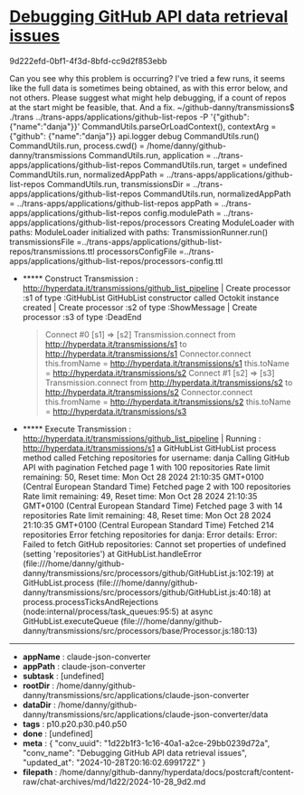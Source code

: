 # [Debugging GitHub API data retrieval issues](https://claude.ai/chat/1d22b1f3-1c16-40a1-a2ce-29bb0239d72a)

9d222efd-0bf1-4f3d-8bfd-cc9d2f853ebb

Can you see why this problem is occurring? I've tried a few runs, it seems like the full data is sometimes being obtained, as with this error below, and not others. Please suggest what might help debugging, if a count of repos at the start might be feasible, that. And a fix.
~/github-danny/transmissions$ ./trans ../trans-apps/applications/github-list-repos -P '{"github": {"name":"danja"}}'
CommandUtils.parseOrLoadContext(), contextArg = {"github": {"name":"danja"}}
 api.logger debug
CommandUtils.run()
CommandUtils.run, process.cwd() = /home/danny/github-danny/transmissions
CommandUtils.run, application = ../trans-apps/applications/github-list-repos
CommandUtils.run, target = undefined
CommandUtils.run, normalizedAppPath = ../trans-apps/applications/github-list-repos
CommandUtils.run, transmissionsDir = ../trans-apps/applications/github-list-repos
CommandUtils.run,  normalizedAppPath = ../trans-apps/applications/github-list-repos
appPath = ../trans-apps/applications/github-list-repos
config.modulePath = ../trans-apps/applications/github-list-repos/processors
Creating ModuleLoader with paths:
ModuleLoader initialized with paths:
TransmissionRunner.run()
transmissionsFile =../trans-apps/applications/github-list-repos/transmissions.ttl
processorsConfigFile =../trans-apps/applications/github-list-repos/processors-config.ttl
+ ***** Construct Transmission :  <http://hyperdata.it/transmissions/github_list_pipeline>
| Create processor :s1 of type :GitHubList
GitHubList constructor called
Octokit instance created
| Create processor :s2 of type :ShowMessage
| Create processor :s3 of type :DeadEnd
  > Connect #0 [s1] => [s2]
Transmission.connect from http://hyperdata.it/transmissions/s1 to http://hyperdata.it/transmissions/s1
Connector.connect this.fromName = http://hyperdata.it/transmissions/s1 this.toName =  http://hyperdata.it/transmissions/s2
  > Connect #1 [s2] => [s3]
Transmission.connect from http://hyperdata.it/transmissions/s2 to http://hyperdata.it/transmissions/s2
Connector.connect this.fromName = http://hyperdata.it/transmissions/s2 this.toName =  http://hyperdata.it/transmissions/s3
+ ***** Execute Transmission :  <http://hyperdata.it/transmissions/github_list_pipeline>
| Running : http://hyperdata.it/transmissions/s1 a GitHubList
GitHubList process method called
Fetching repositories for username: danja
Calling GitHub API with pagination
Fetched page 1 with 100 repositories
Rate limit remaining: 50, Reset time: Mon Oct 28 2024 21:10:35 GMT+0100 (Central European Standard Time)
Fetched page 2 with 100 repositories
Rate limit remaining: 49, Reset time: Mon Oct 28 2024 21:10:35 GMT+0100 (Central European Standard Time)
Fetched page 3 with 14 repositories
Rate limit remaining: 48, Reset time: Mon Oct 28 2024 21:10:35 GMT+0100 (Central European Standard Time)
Fetched 214 repositories
Error fetching repositories for danja:
Error details:
Error: Failed to fetch GitHub repositories: Cannot set properties of undefined (setting 'repositories')
    at GitHubList.handleError (file:///home/danny/github-danny/transmissions/src/processors/github/GitHubList.js:102:19)
    at GitHubList.process (file:///home/danny/github-danny/transmissions/src/processors/github/GitHubList.js:40:18)
    at process.processTicksAndRejections (node:internal/process/task_queues:95:5)
    at async GitHubList.executeQueue (file:///home/danny/github-danny/transmissions/src/processors/base/Processor.js:180:13)

---

* **appName** : claude-json-converter
* **appPath** : claude-json-converter
* **subtask** : [undefined]
* **rootDir** : /home/danny/github-danny/transmissions/src/applications/claude-json-converter
* **dataDir** : /home/danny/github-danny/transmissions/src/applications/claude-json-converter/data
* **tags** : p10.p20.p30.p40.p50
* **done** : [undefined]
* **meta** : {
  "conv_uuid": "1d22b1f3-1c16-40a1-a2ce-29bb0239d72a",
  "conv_name": "Debugging GitHub API data retrieval issues",
  "updated_at": "2024-10-28T20:16:02.699172Z"
}
* **filepath** : /home/danny/github-danny/hyperdata/docs/postcraft/content-raw/chat-archives/md/1d22/2024-10-28_9d2.md